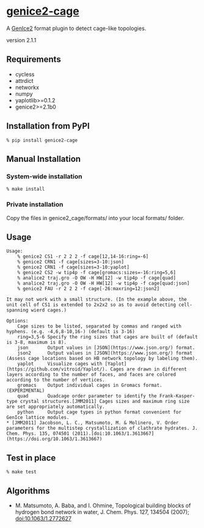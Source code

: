 # [genice2-cage](https://github.com/vitroid/genice-cage/)

A [GenIce2](https://github.com/vitroid/GenIce) format plugin to detect cage-like topologies.

version 2.1.1

## Requirements

* cycless
* attrdict
* networkx
* numpy
* yaplotlib>=0.1.2
* genice2>=2.1b0

## Installation from PyPI

```shell
% pip install genice2-cage
```

## Manual Installation

### System-wide installation

```shell
% make install
```

### Private installation

Copy the files in genice2_cage/formats/ into your local formats/ folder.

## Usage
        
```
Usage:
    % genice2 CS1 -r 2 2 2 -f cage[12,14-16:ring=-6]
    % genice2 CRN1 -f cage[sizes=3-10:json]
    % genice2 CRN1 -f cage[sizes=3-10:yaplot]
    % genice2 CS2 -w tip4p -f cage[gromacs:sizes=-16:ring=5,6]
    % analice2 traj.gro -O OW -H HW[12] -w tip4p -f cage[quad]
    % analice2 traj.gro -O OW -H HW[12] -w tip4p -f cage[quad:json]
    % genice2 FAU -r 2 2 2 -f cage[-26:maxring=12:json2]

It may not work with a small structure. (In the example above, the unit cell of CS1 is extended to 2x2x2 so as to avoid detecting cell-spanning wierd cages.)

Options:
    Cage sizes to be listed, separated by commas and ranged with hyphens. (e.g. -4,6,8-10,16-) (default is 3-16)
    ring=3,5-6 Specify the ring sizes that cages are built of (default is 3-8, maximum is 8).
    json       Output values in [JSON](https://www.json.org/) format.
    json2      Output values in [JSON](https://www.json.org/) format (Assess cage locations based on HB network topology by labeling them).
    yaplot     Visualize cages with [Yaplot](https://github.com/vitroid/Yaplot/). Cages are drawn in different layers according to the number of faces, and faces are colored according to the number of vertices.
    gromacs    Output individual cages in Gromacs format. (EXPERIMENTAL)
    quad       Quadcage order parameter to identify the Frank-Kasper-type crystal structures.[JMM2011] Cages sizes and maximum ring size are set appropriately automatically.
    python     Output cage types in python format convenient for GenIce lattice modules.
* [JMM2011] Jacobson, L. C., Matsumoto, M. & Molinero, V. Order parameters for the multistep crystallization of clathrate hydrates. J. Chem. Phys. 135, 074501 (2011).[doi:10.1063/1.3613667](https://doi.org/10.1063/1.3613667)
```

## Test in place

```shell
% make test
```

## Algorithms

* M. Matsumoto, A. Baba, and I. Ohmine, Topological building blocks of hydrogen bond network in water, J. Chem. Phys. 127, 134504 (2007); [doi:10.1063/1.2772627](http://dx.doi.org/doi:10.1063/1.2772627)
